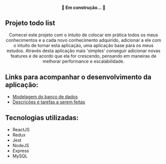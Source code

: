 <h4 align="center"> 
	🚧  Em construção...  🚧
</h4>

## Projeto todo list
<p align="center">Comecei este projeto com o intuito de colocar em prática todos os meus conhecimentos e a cada novo conhecimento adquirido, adicionar a ele com o intuíto de
tornar esta aplicação, uma aplicação base para os meus estudos. Através desta aplicação mais 'simples' conseguir adicionar novas features e de acordo 
que ela for crescendo, pensando em maneiras de melhorar performance e escalabilidade.</p>

## Links para acompanhar o desenvolvimento da aplicação:
<ul>
  <li><a href='https://www.figma.com/file/MHEaFzhbI2Fulb1gIUiytX/DATABASE-TODO-LIST-MODEL?node-id=0%3A1'>Modelagem do banco de dados</a></li>
  <li><a href='https://www.notion.so/Projeto-todo-list-V1-0-5eebbecac0e94b819f19ce811737c4ca'>Descrições e tarefas a serem feitas</a></li>
</ul>

## Tecnologias utilizadas:
<ul>
	<li>ReactJS</li>
	<li>Redux</li>
	<li>Jest</li>
	<li>NodeJS</li>
	<li>Express</li>
	<li>MySQL</li>
</ul>
